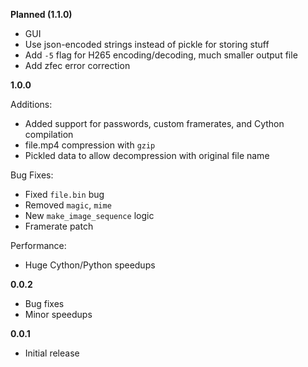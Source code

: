 __Planned (1.1.0)__
- GUI
- Use json-encoded strings instead of pickle for storing stuff
- Add `-5` flag for H265 encoding/decoding, much smaller output file
- Add zfec error correction

__1.0.0__

Additions:
- Added support for passwords, custom framerates, and Cython compilation
- file.mp4 compression with ``gzip``
- Pickled data to allow decompression with original file name

Bug Fixes:
- Fixed ``file.bin`` bug
- Removed ``magic``, ``mime``
- New ``make_image_sequence`` logic
- Framerate patch

Performance:
- Huge Cython/Python speedups

__0.0.2__
- Bug fixes
- Minor speedups

__0.0.1__
- Initial release

